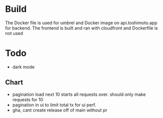 # Build

The Docker file is used for umbrel and Docker image on api.toshimoto.app for backend.
The frontend is built and ran with cloudfront and Dockerfile is not used

# Todo

- dark mode

## Chart

- pagination load next 10 starts all requests over. should only make requests for 10
- pagination in ui to limit total tx for ui perf.
- gha, cant create release off of main without pr

<!-- build -->

